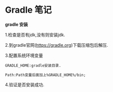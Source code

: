 
# Gradle 笔记

**gradle 安装**

1.检查是否有jdk,没有则安装jdk.

2.到gradle官网(https://gradle.org)下载压缩包后解压.

3.配置系统环境变量

`GRADLE_HOME:gradle安装目录.`

`Path:Path变量后面加上%GRADLE_HOME%/bin;`

4.验证是否安装成功.


















